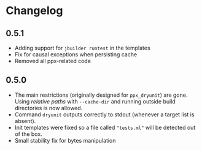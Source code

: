 Changelog
=========

0.5.1
-----

  * Adding support for `jbuilder runtest` in the templates
  * Fix for causal exceptions when persisting cache
  * Removed all ppx-related code


0.5.0
-----

  * The main restrictions (originally designed for `ppx_dryunit`) are gone. Using *relative paths* with `--cache-dir` and running outside build directories is now allowed.
  * Command `dryunit` outputs correctly to stdout (whenever a target list is absent).
  * Init templates were fixed so a file called `"tests.ml"` will be detected out of the box.
  * Small stability fix for bytes manipulation

